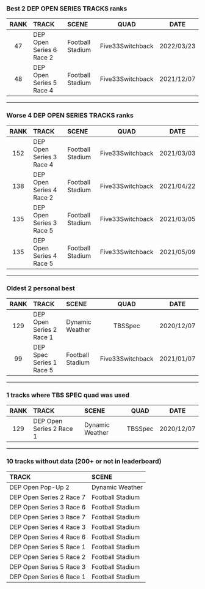 ### Best 2 DEP OPEN SERIES TRACKS ranks
|RANK|TRACK|SCENE|QUAD|DATE|
|:---:|:---|:---|:---:|:---:|
|47|DEP Open Series 6 Race 2|Football Stadium|Five33Switchback|2022/03/23|
|48|DEP Open Series 5 Race 4|Football Stadium|Five33Switchback|2021/12/07|
---
### Worse 4 DEP OPEN SERIES TRACKS ranks
|RANK|TRACK|SCENE|QUAD|DATE|
|:---:|:---|:---|:---:|:---:|
|152|DEP Open Series 3 Race 4|Football Stadium|Five33Switchback|2021/03/03|
|138|DEP Open Series 4 Race 2|Football Stadium|Five33Switchback|2021/04/22|
|135|DEP Open Series 3 Race 5|Football Stadium|Five33Switchback|2021/03/05|
|135|DEP Open Series 4 Race 5|Football Stadium|Five33Switchback|2021/05/09|
---
### Oldest 2 personal best
|RANK|TRACK|SCENE|QUAD|DATE|
|:---:|:---|:---|:---:|:---:|
|129|DEP Open Series 2 Race 1|Dynamic Weather|TBSSpec|2020/12/07|
|99|DEP Spec Series 1 Race 5|Football Stadium|Five33Switchback|2021/01/07|
---
### 1 tracks where TBS SPEC quad was used
|RANK|TRACK|SCENE|QUAD|DATE|
|:---:|:---|:---|:---:|:---:|
|129|DEP Open Series 2 Race 1|Dynamic Weather|TBSSpec|2020/12/07|
---
### 10 tracks without data (200+ or not in leaderboard)
|TRACK|SCENE|
|:---|:---|
|DEP Open Pop-Up 2|Dynamic Weather|
|DEP Open Series 2 Race 7|Football Stadium|
|DEP Open Series 3 Race 6|Football Stadium|
|DEP Open Series 3 Race 7|Football Stadium|
|DEP Open Series 4 Race 3|Football Stadium|
|DEP Open Series 4 Race 6|Football Stadium|
|DEP Open Series 5 Race 1|Football Stadium|
|DEP Open Series 5 Race 2|Football Stadium|
|DEP Open Series 5 Race 3|Football Stadium|
|DEP Open Series 6 Race 1|Football Stadium|

